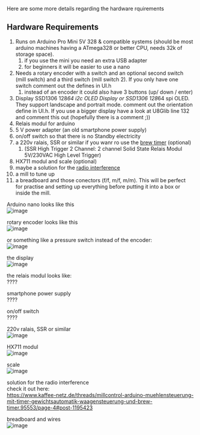 Here are some more details regarding the hardware rquirements

## Hardware Requirements
 1. Runs on Arduino Pro Mini 5V 328 & compatible systems (should be most arduino machines having a ATmega328 or better CPU, needs 32k of storage space).
    1. if you use the mini you need an extra USB adapter
    2. for beginners it will be easier to use a nano
 1. Needs a rotary encoder with a switch and an optional second switch (mill switch) and a third switch (mill switch 2). If you only have one switch comment out the defines in UI.h
    1. instead of an encoder it could also have 3 buttons (up/ down / enter)
 1. Display SSD1306 128*64 i2c OLED Display or SSD1306 128*64 spi OLED. They support landscape and portrait mode. comment out the orientation define in UI.h. If you use a bigger display have a look at U8Glib line 132 and comment this out (hopefully there is a comment ;))
 1. Relais modul for arduino 
 1. 5 V power adapter (an old smartphone power supply)
 1. on/off switch so that there is no Standby electricity
 1. a 220v ralais, SSR or similar if you wanr ro use the [brew timer](#brew-timer) (optional)
    1. (SSR High Trigger 2 Channel: 2 channel Solid State Relais Modul 5V/230VAC High Level Trigger)
 1. HX711 modul and scale (optional)
 1. maybe a solution for the [radio interference](https://www.kaffee-netz.de/threads/millcontrol-arduino-muehlensteuerung-mit-timer-gewichtsautomatik-waagensteuerung-und-brew-timer.95553/page-4#post-1195423)
 1. a mill to tune up
 1. a breadboard and those conectors (f/f, m/f, m/m). This will be perfect for practise and setting up everything before putting it into a box or inside the mill.


Arduino nano looks like this<br>
![image](https://user-images.githubusercontent.com/34890799/145284843-4fe529c0-1051-4825-8ec8-2eaacccb000e.png)

rotary encoder looks like this<br>
![image](https://user-images.githubusercontent.com/34890799/145285020-498416d5-eab7-4b3c-8e87-2cabbbdf29e4.png)

or something like a pressure switch instead of the encoder:<br>
![image](https://user-images.githubusercontent.com/34890799/145287013-621ce4fb-a4a5-44fa-b752-3f7820fefc97.png)


the display<br>
![image](https://user-images.githubusercontent.com/34890799/145285123-17f468ed-b236-4961-86a2-b8260090c0ed.png)

the relais modul looks like:<br>
????

smartphone power supply<br>
????

on/off switch<br>
????

220v ralais, SSR or similar <br>
![image](https://user-images.githubusercontent.com/34890799/145286482-62b83085-e631-4d04-8187-5f53d836ddfb.png)

HX711 modul <br>
![image](https://user-images.githubusercontent.com/34890799/145285397-f87eb607-7a3a-40e7-8ed2-06a6d25cd435.png)

scale <br>
![image](https://user-images.githubusercontent.com/34890799/145287171-584127cf-df0f-4c8c-8d08-97e830e750fc.png)

solution for the radio interference<br>
check it out here: <br>
https://www.kaffee-netz.de/threads/millcontrol-arduino-muehlensteuerung-mit-timer-gewichtsautomatik-waagensteuerung-und-brew-timer.95553/page-4#post-1195423
 
breadboard and wires <br>
![image](https://user-images.githubusercontent.com/34890799/145288024-ebd61c2b-5a6f-4d62-abfa-12cfbffb5df2.png)

